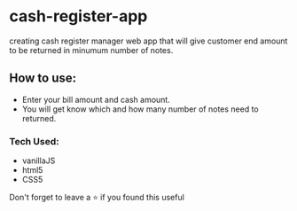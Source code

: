 # cash-register-app
creating cash register manager web app that will give customer end amount to be returned in minumum number of notes.
## How to use:
- Enter your bill amount and cash amount.
- You will get know which and how many number of notes need to returned.
### Tech Used:
- vanillaJS
- html5
- CSS5

Don't forget to leave a ⭐ if you found this useful
